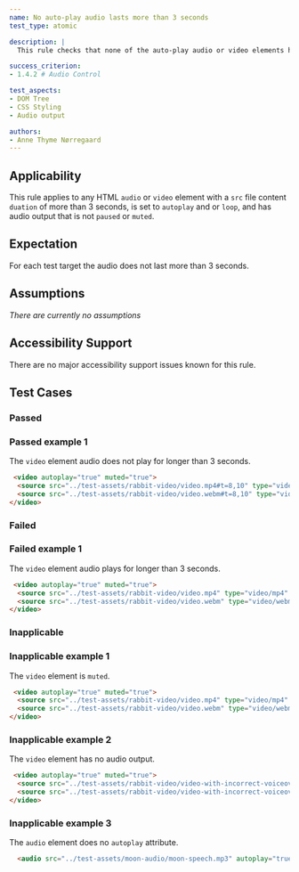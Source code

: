 ```yaml
---
name: No auto-play audio lasts more than 3 seconds
test_type: atomic

description: |
  This rule checks that none of the auto-play audio or video elements have audio that last more than 3 seconds.

success_criterion: 
- 1.4.2 # Audio Control

test_aspects:
- DOM Tree
- CSS Styling
- Audio output

authors:
- Anne Thyme Nørregaard
---
```


## Applicability

This rule applies to any HTML `audio` or `video` element with a `src` file content `duation` of more than 3 seconds, is set to `autoplay` and or `loop`, and has audio output that is not `paused` or `muted`.

## Expectation

For each test target the audio does not last more than 3 seconds.
 
## Assumptions

*There are currently no assumptions*

## Accessibility Support

There are no major accessibility support issues known for this rule.

## Test Cases

### Passed

### Passed example 1

The `video` element audio does not play for longer than 3 seconds.

``` html
 <video autoplay="true" muted="true">
  <source src="../test-assets/rabbit-video/video.mp4#t=8,10" type="video/mp4" />
  <source src="../test-assets/rabbit-video/video.webm#t=8,10" type="video/webm" />
</video>
```

### Failed

### Failed example 1

The `video` element audio plays for longer than 3 seconds.

``` html
 <video autoplay="true" muted="true">
  <source src="../test-assets/rabbit-video/video.mp4" type="video/mp4" />
  <source src="../test-assets/rabbit-video/video.webm" type="video/webm" />
</video>
```

### Inapplicable

### Inapplicable example 1

The `video` element is `muted`.

``` html
 <video autoplay="true" muted="true">
  <source src="../test-assets/rabbit-video/video.mp4" type="video/mp4" />
  <source src="../test-assets/rabbit-video/video.webm" type="video/webm" />
</video>
```

### Inapplicable example 2

The `video` element has no audio output.

``` html
 <video autoplay="true" muted="true">
  <source src="../test-assets/rabbit-video/video-with-incorrect-voiceover.mp4" type="video/mp4" />
  <source src="../test-assets/rabbit-video/video-with-incorrect-voiceover.webm" type="video/webm" />
</video>
```

### Inapplicable example 3

The `audio` element does no `autoplay` attribute.

``` html
  <audio src="../test-assets/moon-audio/moon-speech.mp3" autoplay="true" controls></audio>
```
